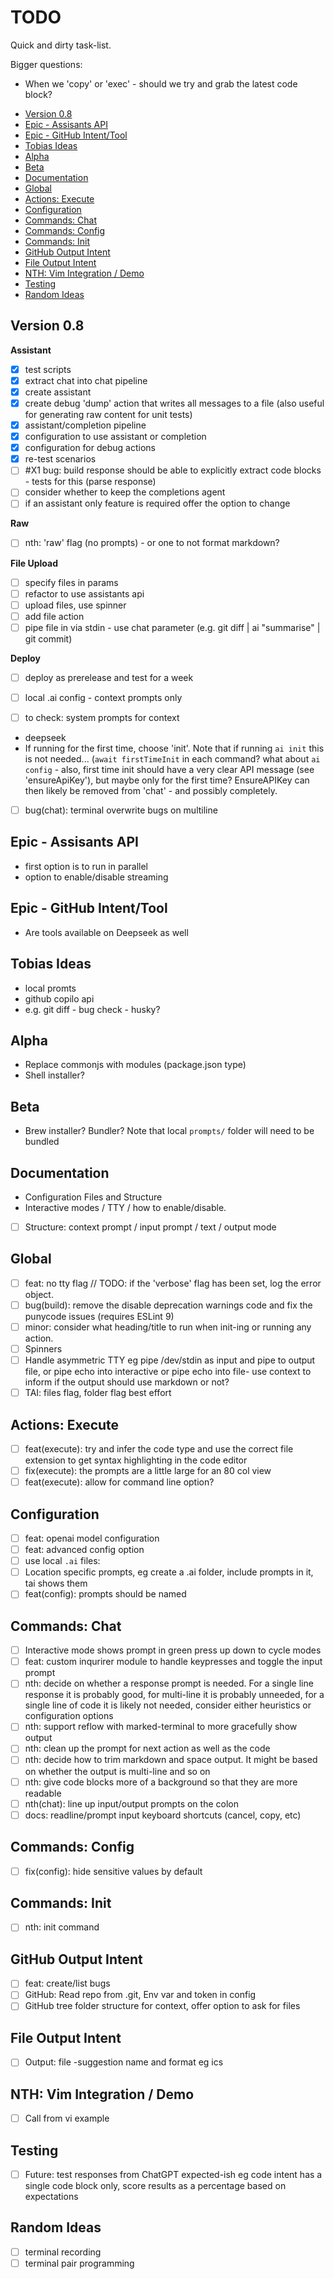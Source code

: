 # TODO

Quick and dirty task-list.

Bigger questions:

- When we 'copy' or 'exec' - should we try and grab the latest code block?

<!-- vim-markdown-toc GFM -->

- [Version 0.8](#version-08)
- [Epic - Assisants API](#epic---assisants-api)
- [Epic - GitHub Intent/Tool](#epic---github-intenttool)
- [Tobias Ideas](#tobias-ideas)
- [Alpha](#alpha)
- [Beta](#beta)
- [Documentation](#documentation)
- [Global](#global)
- [Actions: Execute](#actions-execute)
- [Configuration](#configuration)
- [Commands: Chat](#commands-chat)
- [Commands: Config](#commands-config)
- [Commands: Init](#commands-init)
- [GitHub Output Intent](#github-output-intent)
- [File Output Intent](#file-output-intent)
- [NTH: Vim Integration / Demo](#nth-vim-integration--demo)
- [Testing](#testing)
- [Random Ideas](#random-ideas)

<!-- vim-markdown-toc -->
## Version 0.8

**Assistant**

- [x] test scripts
- [x] extract chat into chat pipeline
- [x] create assistant
- [x] create debug 'dump' action that writes all messages to a file (also useful for generating raw content for unit tests)
- [x] assistant/completion pipeline
- [x] configuration to use assistant or completion
- [x] configuration for debug actions
- [x] re-test scenarios
- [ ] #X1 bug: build response should be able to explicitly extract code blocks - tests for this (parse response)
- [ ] consider whether to keep the completions agent
- [ ] if an assistant only feature is required offer the option to change

**Raw**

- [ ] nth: 'raw' flag (no prompts) - or one to not format markdown?

**File Upload**

- [ ] specify files in params
- [ ] refactor to use assistants api
- [ ] upload files, use spinner
- [ ] add file action
- [ ] pipe file in via stdin - use chat parameter (e.g. git diff | ai "summarise" | git commit)

**Deploy**

- [ ] deploy as prerelease and test for a week

- [ ] local .ai config - context prompts only
- [ ] to check: system prompts for context

- deepseek
- If running for the first time, choose 'init'. Note that if running `ai init` this is not needed... (`await firstTimeInit` in each command? what about `ai config` - also, first time init should have a very clear API message (see 'ensureApiKey'), but maybe only for the first time? EnsureAPIKey can then likely be removed from 'chat' - and possibly completely.
- [ ] bug(chat): terminal overwrite bugs on multiline

## Epic - Assisants API

- first option is to run in parallel
- option to enable/disable streaming

## Epic - GitHub Intent/Tool

- Are tools available on Deepseek as well

## Tobias Ideas

- local promts
- github copilo api
- e.g. git diff - bug check - husky?

## Alpha

- Replace commonjs with modules (package.json type)
- Shell installer?

## Beta

- Brew installer? Bundler? Note that local `prompts/` folder will need to be bundled

## Documentation

- Configuration Files and Structure
- Interactive modes / TTY / how to enable/disable.
- [ ] Structure: context prompt / input prompt / text / output mode

## Global

- [ ] feat: no tty flag
//  TODO: if the 'verbose' flag has been set, log the error object.
- [ ] bug(build): remove the disable deprecation warnings code and fix the punycode issues (requires ESLint 9)
- [ ] minor: consider what heading/title to run when init-ing or running any action.
- [ ] Spinners
- [ ] Handle asymmetric TTY eg pipe /dev/stdin as input and pipe to output file, or pipe echo into interactive or pipe echo into file- use context to inform if the output should use markdown or not?
- [ ] TAI: files flag, folder flag best effort

## Actions: Execute

- [ ] feat(execute): try and infer the code type and use the correct file extension to get syntax highlighting in the code editor
- [ ] fix(execute): the prompts are a little large for an 80 col view
- [ ] feat(execute): allow for command line option?

## Configuration

- [ ] feat: openai model configuration
- [ ] feat: advanced config option
- [ ] use local `.ai` files:
- [ ] Location specific prompts, eg create a .ai folder, include prompts in it, tai shows them
- [ ] feat(config): prompts should be named

## Commands: Chat

- [ ] Interactive mode shows prompt in green press up down to cycle modes
- [ ] feat: custom inqurirer module to handle keypresses and toggle the input prompt
- [ ] nth: decide on whether a response prompt is needed. For a single line response it is probably good, for multi-line it is probably unneeded, for a single line of code it is likely not needed, consider either heuristics or configuration options
- [ ] nth: support reflow with marked-terminal to more gracefully show output
- [ ] nth: clean up the prompt for next action as well as the code
- [ ] nth: decide how to trim markdown and space output. It might be based on whether the output is multi-line and so on
- [ ] nth: give code blocks more of a background so that they are more readable
- [ ] nth(chat): line up input/output prompts on the colon
- [ ] docs: readline/prompt input keyboard shortcuts (cancel, copy, etc)

## Commands: Config

- [ ] fix(config): hide sensitive values by default

## Commands: Init

- [ ] nth: init command

## GitHub Output Intent

- [ ] feat: create/list bugs
- [ ] GitHub: Read repo from .git, Env var and token in config
- [ ] GitHub tree folder structure for context, offer option to ask for files

## File Output Intent

- [ ] Output: file -suggestion name and format eg ics 

## NTH: Vim Integration / Demo

- [ ] Call from vi example

## Testing

- [ ] Future: test responses from ChatGPT expected-ish eg code intent has a single code block only, score results as a percentage based on expectations

## Random Ideas

- [ ] terminal recording
- [ ] terminal pair programming
